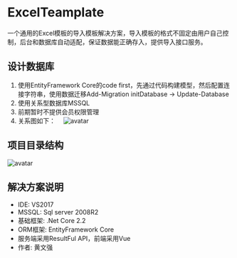 # ExcelTeamplate
一个通用的Excel模板的导入模板解决方案，导入模板的格式不固定由用户自己控制，后台和数据库自动适配，保证数据能正确存入，提供导入接口服务。

## 设计数据库
1. 使用EntityFramework Core的code first，先通过代码构建模型，然后配置连接字符串，使用数据迁移Add-Migration initDatabase → Update-Database
2. 使用关系型数据库MSSQL
3. 前期暂时不提供会员权限管理
4. 关系图如下：　
![avatar](ftp://45.40.244.84/temp/%E6%95%B0%E6%8D%AE%E5%BA%93%E5%85%B3%E7%B3%BB%E5%9B%BE.png)

## 项目目录结构
![avatar](ftp://45.40.244.84/temp/%E8%A7%A3%E5%86%B3%E6%96%B9%E6%A1%88%E7%9B%AE%E5%BD%95%E7%BB%93%E6%9E%84.png)

## 解决方案说明
+ IDE: VS2017
+ MSSQL: Sql server 2008R2
+ 基础框架: .Net Core 2.2
+ ORM框架: EntityFramework Core
+ 服务端采用ResultFul API，前端采用Vue
+ 作者: 黄文强